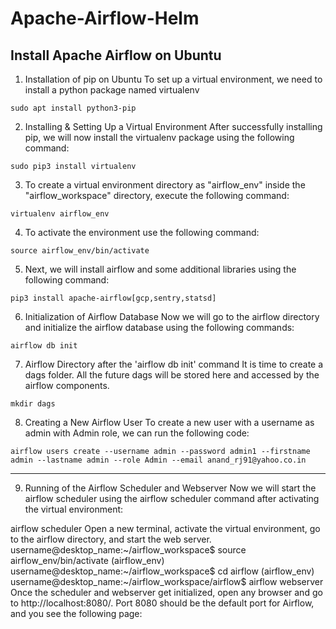 # Apache-Airflow-Helm




## Install Apache Airflow on Ubuntu 

1. Installation of pip on Ubuntu
To set up a virtual environment, we need to install a python package named virtualenv

```
sudo apt install python3-pip

```

2. Installing & Setting Up a Virtual Environment
After successfully installing pip, we will now install the virtualenv package using the following command:

```
sudo pip3 install virtualenv

```

3. To create a virtual environment directory as "airflow_env" inside the "airflow_workspace" directory, execute the following command:

```
virtualenv airflow_env
```

4. To activate the environment use the following command:

```
source airflow_env/bin/activate
```

5. Next, we will install airflow and some additional libraries using the following command:

```
pip3 install apache-airflow[gcp,sentry,statsd]
```

6. Initialization of Airflow Database
Now we will go to the airflow directory and initialize the airflow database using the following commands:

```
airflow db init
```

7. Airflow Directory after the 'airflow db init' command
It is time to create a dags folder. All the future dags will be stored here and accessed by the airflow components.

```
mkdir dags
```

8. Creating a New Airflow User
To create a new user with a username as admin with Admin role, we can run the following code:

```
airflow users create --username admin --password admin1 --firstname admin --lastname admin --role Admin --email anand_rj91@yahoo.co.in
```

_______

9. Running of the Airflow Scheduler and Webserver
Now we will start the airflow scheduler using the airflow scheduler command after activating the virtual environment:

airflow scheduler
Open a new terminal, activate the virtual environment, go to the airflow directory, and start the web server.
username@desktop_name:~/airflow_workspace$ source airflow_env/bin/activate
(airflow_env) username@desktop_name:~/airflow_workspace$ cd airflow
(airflow_env) username@desktop_name:~/airflow_workspace/airflow$ airflow webserver
Once the scheduler and webserver get initialized, open any browser and go to http://localhost:8080/.
Port 8080 should be the default port for Airflow, and you see the following page:
